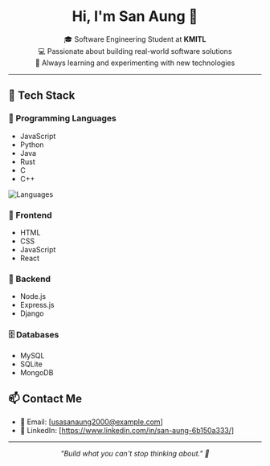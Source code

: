 <h1 align="center">Hi, I'm San Aung 👋</h1>

<p align="center">
  🎓 Software Engineering Student at <strong>KMITL</strong> <br>
  💻 Passionate about building real-world software solutions <br>
  🌱 Always learning and experimenting with new technologies
</p>

---

## 🚀 Tech Stack

### 🧠 Programming Languages
- JavaScript
- Python
- Java
- Rust
- C
- C++


<p align="left">
  <img src="https://github-readme-stats.vercel.app/api/top-langs/?username=Sanaunggithub&layout=compact&hide=html" alt="Languages" />
</p>

### 🎨 Frontend
- HTML
- CSS
- JavaScript
- React

### 🔧 Backend
- Node.js
- Express.js
- Django

### 🗄️ Databases
- MySQL
- SQLite
- MongoDB


## 📫 Contact Me

- 📧 Email: [usasanaung2000@example.com]
- 💼 LinkedIn: [https://www.linkedin.com/in/san-aung-6b150a333/]

---

<p align="center">
  <em>"Build what you can't stop thinking about." 🚀</em>
</p>
